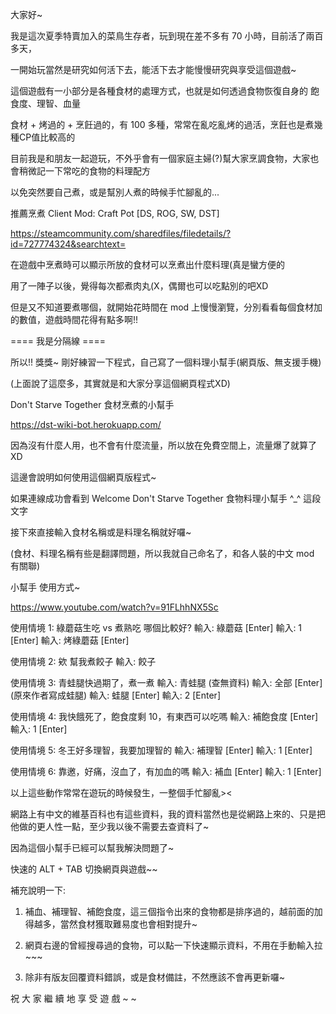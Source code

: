 大家好~

我是這次夏季特賣加入的菜鳥生存者，玩到現在差不多有 70 小時，目前活了兩百多天，

一開始玩當然是研究如何活下去，能活下去才能慢慢研究與享受這個遊戲~

這個遊戲有一小部分是各種食材的處理方式，也就是如何透過食物恢復自身的 飽食度、理智、血量

食材 + 烤過的 + 烹飪過的，有 100 多種，常常在亂吃亂烤的過活，烹飪也是煮幾種CP值比較高的

目前我是和朋友一起遊玩，不外乎會有一個家庭主婦(?)幫大家烹調食物，大家也會稍微記一下常吃的食物的料理配方

以免突然要自己煮，或是幫別人煮的時候手忙腳亂的...

推薦烹煮 Client Mod:
Craft Pot [DS, ROG, SW, DST]

https://steamcommunity.com/sharedfiles/filedetails/?id=727774324&searchtext=

在遊戲中烹煮時可以顯示所放的食材可以烹煮出什麼料理(真是蠻方便的

用了一陣子以後，覺得每次都煮肉丸(X，偶爾也可以吃點別的吧XD

但是又不知道要煮哪個，就開始花時間在 mod 上慢慢瀏覽，分別看看每個食材加的數值，遊戲時間花得有點多啊!!

====  我是分隔線 ====

所以!! 獎獎~ 剛好練習一下程式，自己寫了一個料理小幫手(網頁版、無支援手機)

(上面說了這麼多，其實就是和大家分享這個網頁程式XD)

Don't Starve Together 食材烹煮的小幫手

https://dst-wiki-bot.herokuapp.com/

因為沒有什麼人用，也不會有什麼流量，所以放在免費空間上，流量爆了就算了XD

這邊會說明如何使用這個網頁版程式~

如果連線成功會看到 Welcome Don't Starve Together 食物料理小幫手 ^_^ 這段文字

接下來直接輸入食材名稱或是料理名稱就好囉~

(食材、料理名稱有些是翻譯問題，所以我就自己命名了，和各人裝的中文 mod 有關聯)


小幫手 使用方式~

https://www.youtube.com/watch?v=91FLhhNX5Sc

使用情境 1: 綠蘑菇生吃 vs 煮熟吃 哪個比較好?
輸入: 綠蘑菇 [Enter]
輸入: 1 [Enter]
輸入: 烤綠蘑菇 [Enter]

使用情境 2: 欸 幫我煮餃子
輸入: 餃子

使用情境 3: 青蛙腿快過期了，煮一煮
輸入: 青蛙腿
(查無資料)
輸入: 全部 [Enter]
(原來作者寫成蛙腿)
輸入: 蛙腿 [Enter]
輸入: 2 [Enter]

使用情境 4: 我快餓死了，飽食度剩 10，有東西可以吃嗎
輸入: 補飽食度 [Enter]
輸入: 1 [Enter]

使用情境 5: 冬王好多理智，我要加理智的
輸入: 補理智 [Enter]
輸入: 1 [Enter]

使用情境 6: 靠邀，好痛，沒血了，有加血的嗎
輸入: 補血 [Enter]
輸入: 1 [Enter]

以上這些動作常常在遊玩的時候發生，一整個手忙腳亂><

網路上有中文的維基百科也有這些資料，我的資料當然也是從網路上來的、只是把他做的更人性一點，至少我以後不需要去查資料了~

因為這個小幫手已經可以幫我解決問題了~

快速的 ALT + TAB 切換網頁與遊戲~~

補充說明一下:

1. 補血、補理智、補飽食度，這三個指令出來的食物都是排序過的，越前面的加得越多，當然食材獲取難易度也會相對提升~

2. 網頁右邊的曾經搜尋過的食物，可以點一下快速顯示資料，不用在手動輸入拉~~~

3. 除非有版友回覆資料錯誤，或是食材備註，不然應該不會再更新囉~

祝 大 家 繼 續 地 享 受 遊 戲 ~ ~